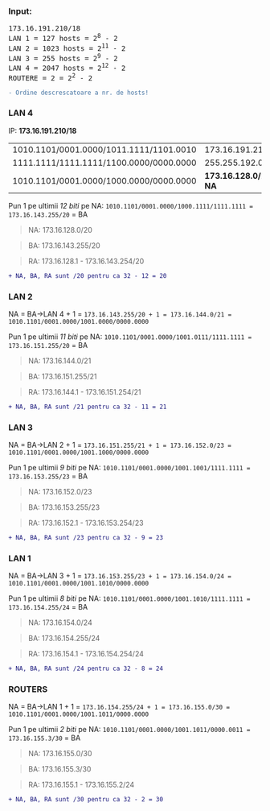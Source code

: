 ### Input:
<pre>
173.16.191.210/18
LAN 1 = 127 hosts = 2<sup>8</sup> - 2
LAN 2 = 1023 hosts = 2<sup>11</sup> - 2
LAN 3 = 255 hosts = 2<sup>9</sup> - 2
LAN 4 = 2047 hosts = 2<sup>12</sup> - 2
ROUTERE = 2 = 2<sup>2</sup> - 2
</pre>

```diff
- Ordine descrescatoare a nr. de hosts!
```
### LAN 4

IP: <b>173.16.191.210/18</b>
<table>
<tr>
<td>1010.1101/0001.0000/1011.1111/1101.0010</td><td>173.16.191.210/18</td>
</tr>
<tr>
<td>1111.1111/1111.1111/1100.0000/0000.0000</td><td>255.255.192.0/18</td>
</tr>
<tr>
<td>1010.1101/0001.0000/1000.0000/0000.0000</td><td><b>173.16.128.0/20 = NA</b></td>
</tr>
<table>

Pun 1 pe ultimii <em>12 biti</em> pe NA: `1010.1101/0001.0000/1000.1111/1111.1111 = 173.16.143.255/20` = BA

> NA: 173.16.128.0/20

> BA: 173.16.143.255/20

> RA: 173.16.128.1 - 173.16.143.254/20


```diff
+ NA, BA, RA sunt /20 pentru ca 32 - 12 = 20
```

### LAN 2

NA = BA->LAN 4 + 1 = `173.16.143.255/20 + 1 = 173.16.144.0/21 = 1010.1101/0001.0000/1001.0000/0000.0000`

Pun 1 pe ultimii <em>11 biti</em> pe NA: `1010.1101/0001.0000/1001.0111/1111.1111 = 173.16.151.255/20` = BA

> NA: 173.16.144.0/21

> BA: 173.16.151.255/21

> RA: 173.16.144.1 - 173.16.151.254/21

```diff
+ NA, BA, RA sunt /21 pentru ca 32 - 11 = 21
```

### LAN 3

NA = BA->LAN 2 + 1 = `173.16.151.255/21 + 1 = 173.16.152.0/23 = 1010.1101/0001.0000/1001.1000/0000.0000`

Pun 1 pe ultimii <em>9 biti</em> pe NA: `1010.1101/0001.0000/1001.1001/1111.1111 = 173.16.153.255/23` = BA

> NA: 173.16.152.0/23

> BA: 173.16.153.255/23

> RA: 173.16.152.1 - 173.16.153.254/23


```diff
+ NA, BA, RA sunt /23 pentru ca 32 - 9 = 23
```

### LAN 1

NA = BA->LAN 3 + 1 = `173.16.153.255/23 + 1 = 173.16.154.0/24 = 1010.1101/0001.0000/1001.1010/0000.0000`

Pun 1 pe ultimii <em>8 biti</em> pe NA: `1010.1101/0001.0000/1001.1010/1111.1111 = 173.16.154.255/24` = BA

> NA: 173.16.154.0/24

> BA: 173.16.154.255/24

> RA: 173.16.154.1 - 173.16.154.254/24

```diff
+ NA, BA, RA sunt /24 pentru ca 32 - 8 = 24
```

### ROUTERS

NA = BA->LAN 1 + 1 = `173.16.154.255/24 + 1 = 173.16.155.0/30 = 1010.1101/0001.0000/1001.1011/0000.0000`

Pun 1 pe ultimii <em>2 biti</em> pe NA: `1010.1101/0001.0000/1001.1011/0000.0011 = 173.16.155.3/30` = BA

> NA: 173.16.155.0/30

> BA: 173.16.155.3/30

> RA: 173.16.155.1 - 173.16.155.2/24

```diff
+ NA, BA, RA sunt /30 pentru ca 32 - 2 = 30
```
